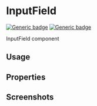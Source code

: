 # InputField
[![Generic badge](https://img.shields.io/badge/GROUP-global-blue.svg)]()
[![Generic badge](https://img.shields.io/badge/SIZE-organisms-pink.svg)]()

InputField component

## Usage

## Properties

## Screenshots